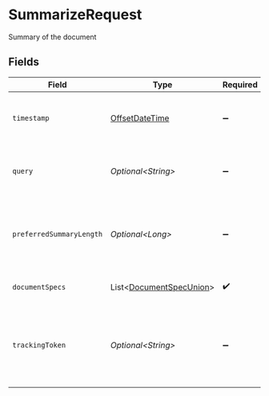 # SummarizeRequest

Summary of the document


## Fields

| Field                                                                                       | Type                                                                                        | Required                                                                                    | Description                                                                                 |
| ------------------------------------------------------------------------------------------- | ------------------------------------------------------------------------------------------- | ------------------------------------------------------------------------------------------- | ------------------------------------------------------------------------------------------- |
| `timestamp`                                                                                 | [OffsetDateTime](https://docs.oracle.com/javase/8/docs/api/java/time/OffsetDateTime.html)   | :heavy_minus_sign:                                                                          | The ISO 8601 timestamp associated with the client request.                                  |
| `query`                                                                                     | *Optional\<String>*                                                                         | :heavy_minus_sign:                                                                          | Optional query that the summary should be about                                             |
| `preferredSummaryLength`                                                                    | *Optional\<Long>*                                                                           | :heavy_minus_sign:                                                                          | Optional length of summary output. If not given, defaults to 500 chars.                     |
| `documentSpecs`                                                                             | List\<[DocumentSpecUnion](../../models/components/DocumentSpecUnion.md)>                    | :heavy_check_mark:                                                                          | Specifications of documents to summarize                                                    |
| `trackingToken`                                                                             | *Optional\<String>*                                                                         | :heavy_minus_sign:                                                                          | An opaque token that represents this particular result. To be used for /feedback reporting. |